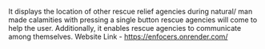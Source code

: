 It displays the location of other rescue relief agencies during natural/ man made calamities with pressing a single
button rescue agencies will come to help the user.
Additionally, it enables rescue agencies to communicate among themselves.
Website Link - https://enfocers.onrender.com/
